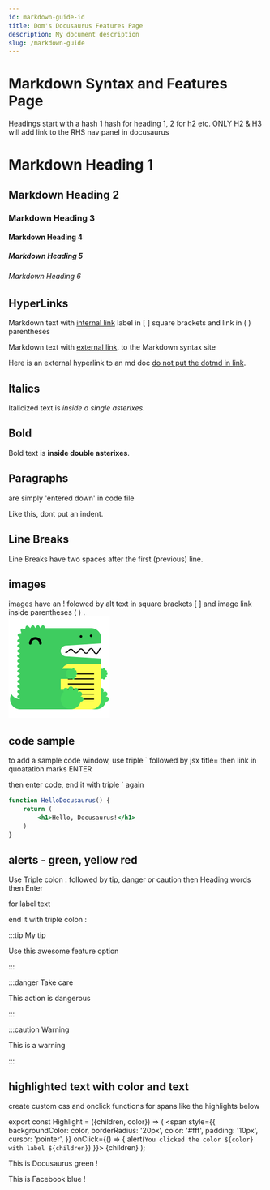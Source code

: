 ```yaml
---
id: markdown-guide-id
title: Dom's Docusaurus Features Page
description: My document description
slug: /markdown-guide
---
```

# Markdown Syntax and Features Page

Headings start with a hash 1 hash for heading 1, 2 for h2 etc.
<Highlight color="#ff0000">ONLY H2 & H3 will add link</Highlight> to the RHS nav panel in docusaurus

# Markdown Heading 1
## Markdown Heading 2
### Markdown Heading 3
#### Markdown Heading 4
##### Markdown Heading 5
###### Markdown Heading 6

## HyperLinks

Markdown text with [internal link](./hello) label in [  ] square brackets and link in ( ) parentheses

Markdown text with [external link](https://www.markdownguide.org/basic-syntax/). to the Markdown syntax site

Here is an external hyperlink to an md doc  [do not put the dotmd in link](http://localhost:3000/docs/create-a-page).

## Italics

Italicized text is *inside a single asterixes*.

## Bold

Bold text is **inside double asterixes**.  

## Paragraphs 

are simply 'entered down' in code file

Like this, dont put an indent.

## Line Breaks

Line Breaks have two spaces after the first (previous) line.

## images
images have an ! folowed by alt text in square brackets  [ ] and image link inside parentheses ( ) .  
![Docusaurus logo](/img/docusaurus.png)

## code sample
to add a sample code window, use triple ` 
followed by jsx title= then link in quoatation marks ENTER

then enter code, end it with triple ` again

```jsx title="src/components/HelloDocusaurus.js"
function HelloDocusaurus() {
    return (
        <h1>Hello, Docusaurus!</h1>
    )
}
```
## alerts - green, yellow red

Use Triple colon : followed by tip, danger or caution then Heading words then Enter

for label text

end it with triple colon :

:::tip My tip

Use this awesome feature option

:::

:::danger Take care

This action is dangerous

:::

:::caution Warning

This is a warning

:::

## highlighted text with color and text
create custom css and onclick functions for spans like the highlights below

export const Highlight = ({children, color}) => (
  <span
    style={{
      backgroundColor: color,
      borderRadius: '20px',
      color: '#fff',
      padding: '10px',
      cursor: 'pointer',
    }}
    onClick={() => {
      alert(`You clicked the color ${color} with label ${children}`)
    }}>
    {children}
  </span>
);

This is <Highlight color="#25c2a0">Docusaurus green</Highlight> !

This is <Highlight color="#1877F2">Facebook blue</Highlight> !